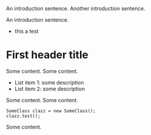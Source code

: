 An introduction sentence. Another introduction sentence.

An introduction sentence.

- this a test

# First header title

Some content. Some content.

* List item 1: some description
* List item 2: some description

Some content. Some content.

    SomeClass clazz = new SomeClass();
    clazz.test();

Some content.
